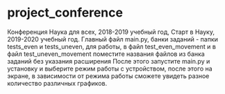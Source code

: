 # project_conference
Конференция Наука для всех, 2018-2019 учебный год, Старт в Науку, 2019-2020 учебный год.
Главный файл main.py, банки заданий - папки tests_even и tests_uneven, для работы, в файл test_even_movement и в файл test_uneven_movement поместите названия файлов из банка заданий без указания расширения
После этого запустите main.py и установку и выберите режим работы с устройством, после этого на экране, в зависимости от режима работы сможете увидеть разное количество различных графиков.
